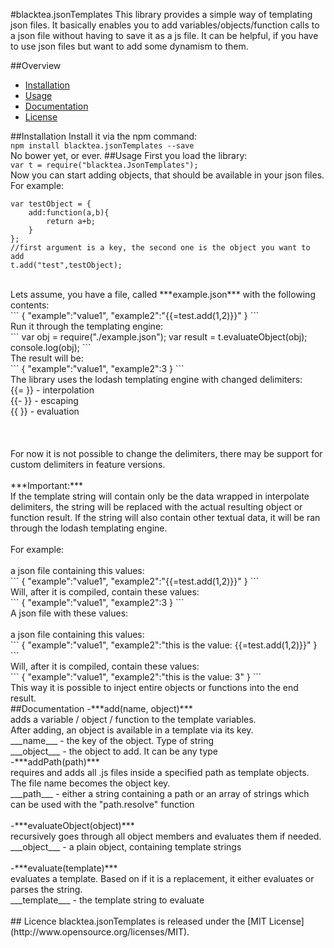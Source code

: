 #blacktea.jsonTemplates
This library provides a simple way of templating json files. It basically enables you to add variables/objects/function calls to a json file without having to save it as a js file. It can be helpful, if you have to use json files but want to add some dynamism to them.

##Overview
* [Installation](#installation)
* [Usage](#usage)
* [Documentation](#documentation)
* [License](#license)

##Installation
Install it via the npm command:<br/>
`npm install blacktea.jsonTemplates --save`<br/>
No bower yet, or ever. 
##Usage
First you load the library:<br/>
`var t = require("blacktea.JsonTemplates");`<br/>
Now you can start adding objects, that should be available in your json files.<br/>For example:<br/>
```
var testObject = {
    add:function(a,b){
        return a+b;
    }
};
//first argument is a key, the second one is the object you want to add
t.add("test",testObject);
```
<br/>
Lets assume, you have a file, called ***example.json*** with the following contents:
<br/>
```
{
"example":"value1",
"example2":"{{=test.add(1,2)}}"
}
```
<br/>
Run it through the templating engine:<br/>
```
var obj = require("./example.json");
var result = t.evaluateObject(obj);
console.log(obj);
```
<br/>
The result will be:<br/>
```
{
"example":"value1",
"example2":3
}
```
<br/>
The library uses the lodash templating engine with changed delimiters:<br/>
   {{= }} - interpolation<br/>
   {{- }} - escaping<br/>
   {{ }} - evaluation<br/>
<br/><br/>
<br/>For now it is not possible to change the delimiters, there may be support for custom delimiters in feature versions.
<br/><br/>
***Important:***<br/>
If the template string will contain only be the data wrapped in interpolate delimiters, the string will be replaced with the actual resulting object or function result. If the string will also contain other textual data, it will be ran through the lodash templating engine.<br/>
<br/>
For example:<br/>
<br/>
a json file containing this values:<br/>
```
{
"example":"value1",
"example2":"{{=test.add(1,2)}}"
}
```
<br/>
Will, after it is compiled, contain these values:<br/>
```
{
"example":"value1",
"example2":3
}
```
<br/>
A json file with these values: <br/>
<br/>
a json file containing this values:<br/>
```
{
"example":"value1",
"example2":"this is the value: {{=test.add(1,2)}}"
}
```
<br/>
Will, after it is compiled, contain these values:<br/>
```
{
"example":"value1",
"example2":"this is the value: 3"
}
```
<br/>
This way it is possible to inject entire objects or functions into the end result.
<br/>
##Documentation
-***add(name, object)***<br/>
    adds a variable / object / function to the template variables.<br/>After adding, an object is available in a template via its key.<br/>
        ___name___   - the key of the object. Type of string<br/>
        ___object___ - the object to add. It can be any type<br/>
-***addPath(path)***<br/>
    requires and adds all .js files inside a specified path as template objects.<br/>The file name becomes the object key.<br/>
        ___path___   - either a string containing a path or an array of strings which can be used with the "path.resolve" function<br/><br/>
-***evaluateObject(object)***<br/>
    recursively goes through all object members and evaluates them if needed.<br/>
        ___object___   - a plain object, containing template strings<br/><br/>
-***evaluate(template)***<br/>
    evaluates a template. Based on if it is a replacement, it either evaluates or parses the string.<br/>
        ___template___   - the template string to evaluate<br/><br/>
## Licence
blacktea.jsonTemplates is released under the [MIT License](http://www.opensource.org/licenses/MIT).
